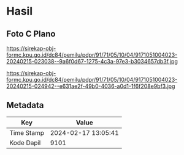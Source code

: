 # Hasil

## Foto C Plano

https://sirekap-obj-formc.kpu.go.id/dc84/pemilu/pdpr/91/71/05/10/04/9171051004023-20240215-023038--9a6f0d67-1275-4c3a-97e3-b3034657db3f.jpg

https://sirekap-obj-formc.kpu.go.id/dc84/pemilu/pdpr/91/71/05/10/04/9171051004023-20240215-024942--e631ae2f-49b0-4036-a0d1-1f6f208e9bf3.jpg


## Metadata

| Key        | Value               |
| ---------- | ------------------- |
| Time Stamp | 2024-02-17 13:05:41 |
| Kode Dapil | 9101                |



